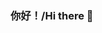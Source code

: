 ### 你好！/Hi there 👋

<!---
0clock/0clock is a ✨ special ✨ repository because its `README.md` (this file) appears on your GitHub profile.
You can click the Preview link to take a look at your changes.
--->
